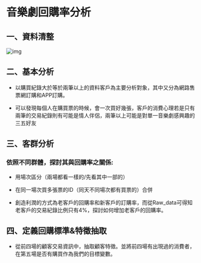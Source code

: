 # 音樂劇回購率分析

## 一、資料清整

![img](https://smalleye.notion.site/image/https%3A%2F%2Fs3-us-west-2.amazonaws.com%2Fsecure.notion-static.com%2Faad5c501-2cdf-4dbe-9e99-f8b5951d4710%2FUntitled.png?id=63283878-7ab2-4151-8599-a89a632778b0&table=block&spaceId=59f256b6-d360-48d1-a0bd-59ce111bafb5&width=2000&userId=&cache=v2)

## 二、基本分析

* 以購買紀錄大於等於兩筆以上的資料客戶為主要分析對象，其中又分為網路售票網訂購和APP訂購。

* 可以發現每個人在購買票的時候，會一次買好幾張，客戶的消費心理若是只有兩筆的交易紀錄則有可能是情人伴侶，兩筆以上可能是對單一音樂劇感興趣的三五好友

## 三、客群分析

### 依照不同群體，探討其與回購率之關係:

* 用場次區分（兩場都看一樣的/先看其中一部的）

* 在同一場次買多張票的ID（同天不同場次都有買票的）合併

* 創造利潤的方式為老客戶的回購率和新客戶的訂購率，而從Raw_data可得知老客戶的交易紀錄比例只有4%，探討如何增加老客戶的回購率。

## 四、定義回購標準&特徵抽取

* 從前四場的顧客交易資訊中，抽取顧客特徵。並將前四場有出現過的消費者，在第五場是否有購買作為我們的目標變數。
